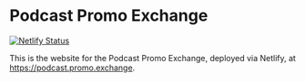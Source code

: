 Podcast Promo Exchange
======================

[![Netlify Status](https://api.netlify.com/api/v1/badges/a064b340-dcb4-4ad1-acf2-aa26cec614d8/deploy-status)](https://app.netlify.com/sites/podcast-promo-exchange/deploys)

This is the website for the Podcast Promo Exchange, deployed via Netlify, at https://podcast.promo.exchange.
